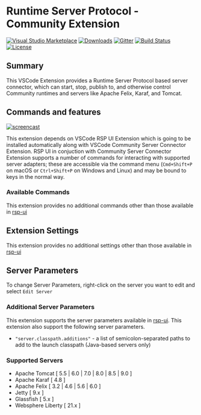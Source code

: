 # Runtime Server Protocol - Community Extension


[![Visual Studio Marketplace](https://img.shields.io/visual-studio-marketplace/v/redhat.vscode-community-server-connector?style=for-the-badge&label=VS%20Marketplace&logo=visual-studio-code&color=blue)](https://marketplace.visualstudio.com/items?itemName=redhat.vscode-community-server-connector)
[![Downloads](https://img.shields.io/visual-studio-marketplace/d/redhat.vscode-community-server-connector?style=for-the-badge&color=purple)](https://marketplace.visualstudio.com/items?itemName=redhat.vscode-community-server-connector)
[![Gitter](https://img.shields.io/gitter/room/redhat-developer/server-connector?style=for-the-badge&logo=gitter)](https://gitter.im/redhat-developer/server-connector)
[![Build Status](https://img.shields.io/github/actions/workflow/status/redhat-developer/rsp-server-community/actions.yml?style=for-the-badge&logo=github)](https://github.com/redhat-developer/rsp-server-community/actions)
[![License](https://img.shields.io/badge/license-EPLv2.0-brightgreen.png?style=for-the-badge)](https://github.com/redhat-developer/rsp-server-community/blob/master/vscode/LICENSE)

## Summary

This VSCode Extension provides a Runtime Server Protocol based server connector, which can start, stop, publish to, and otherwise control Community runtimes and servers like Apache Felix, Karaf, and Tomcat.


## Commands and features

[![ screencast ](https://img.youtube.com/vi/8JIcEzoPhlE/hqdefault.jpg)](https://youtu.be/8JIcEzoPhlE)

This extension depends on VSCode RSP UI Extension which is going to be installed automatically along with VSCode Community Server Connector Extension. RSP UI in conjuction with Community Server Connector Extension supports a number of commands for interacting with supported server adapters; these are accessible via the command menu (`Cmd+Shift+P` on macOS or `Ctrl+Shift+P` on Windows and Linux) and may be bound to keys in the normal way.


### Available Commands
   This extension provides no additional commands other than those available in [rsp-ui](https://github.com/redhat-developer/vscode-rsp-ui#available-commands)

## Extension Settings
   This extension provides no additional settings other than those available in [rsp-ui](https://github.com/redhat-developer/vscode-rsp-ui#extension-settings)

## Server Parameters
   To change Server Parameters, right-click on the server you want to edit and select `Edit Server`

### Additional Server Parameters
   This extension supports the server parameters available in [rsp-ui](https://github.com/redhat-developer/vscode-rsp-ui#server-parameters). This extension also support the following server parameters. 

   * `"server.classpath.additions"` - a list of semicolon-separated paths to add to the launch classpath (Java-based servers only)

### Supported Servers
   * Apache Tomcat [ 5.5 | 6.0 | 7.0 | 8.0 | 8.5 | 9.0 ]
   * Apache Karaf [ 4.8 ] 
   * Apache Felix [ 3.2 | 4.6 | 5.6 | 6.0 ]
   * Jetty [ 9.x ]
   * Glassfish [ 5.x ]
   * Websphere Liberty [ 21.x ]

